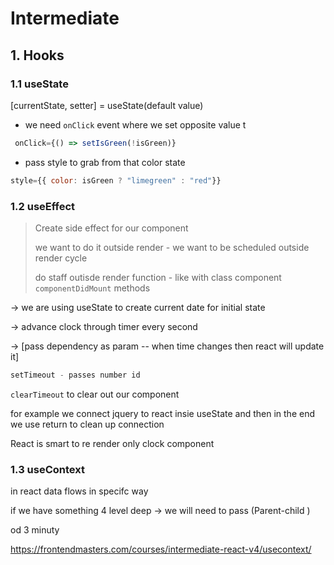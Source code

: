 # Intermediate

## 1. Hooks 

### 1.1 useState

[currentState, setter]  = useState(default value)

- we need `onClick` event where we set opposite value t

```js
 onClick={() => setIsGreen(!isGreen)}
```

- pass style to grab from that color state 

```js
style={{ color: isGreen ? "limegreen" : "red"}}
```





### 1.2 useEffect

> Create side effect for our component 
>
>  we want to do it outside render - we want to be scheduled outside render cycle 
>
> do staff outisde render function - like with class component `componentDidMount` methods

-> we are using useState to create current date for initial state

-> advance clock through timer every second 

-> [pass dependency as param -- when time changes then react will update it]

```js
setTimeout - passes number id 
```

`clearTimeout` to clear out our component 

for example we connect jquery to react insie useState and then in the end we use return to clean up connection 



React is smart to re render only clock component

### 1.3 useContext

in react data flows in specifc way

if we have something 4 level deep -> we will need to pass (Parent-child )

od 3 minuty

https://frontendmasters.com/courses/intermediate-react-v4/usecontext/